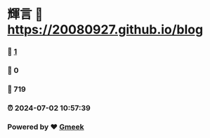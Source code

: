 # 輝言 :link: https://20080927.github.io/blog 
### :page_facing_up: [1](https://20080927.github.io/blog/tag.html) 
### :speech_balloon: 0 
### :hibiscus: 719 
### :alarm_clock: 2024-07-02 10:57:39 
### Powered by :heart: [Gmeek](https://github.com/Meekdai/Gmeek)
